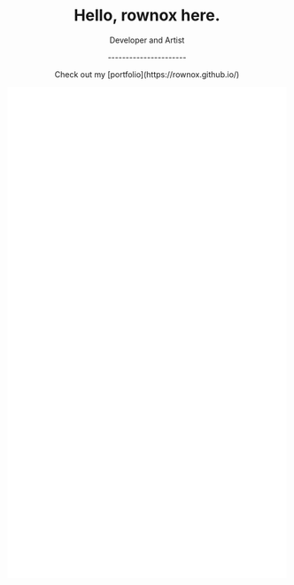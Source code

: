 <h1 align="center">Hello, rownox here.</h1>
<div align="center">
  <p>Developer and Artist</p>
  <p>----------------------</p>
  <p>Check out my [portfolio](https://rownox.github.io/)<p>
  <img src="/github-metrics.svg"></img>
</div>

